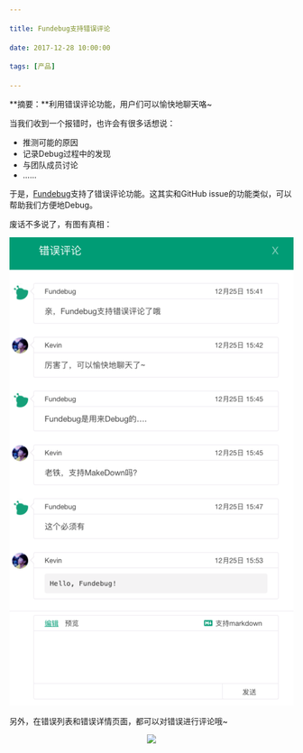 ```yaml
---

title: Fundebug支持错误评论

date: 2017-12-28 10:00:00

tags: [产品]

---
```


**摘要：**利用错误评论功能，用户们可以愉快地聊天咯~

<!-- more -->

当我们收到一个报错时，也许会有很多话想说：

- 推测可能的原因
- 记录Debug过程中的发现
- 与团队成员讨论
- ......

于是，[Fundebug](https://fundebug.com)支持了错误评论功能。这其实和GitHub issue的功能类似，可以帮助我们方便地Debug。

废话不多说了，有图有真相：

<div style="text-align: center;">
<img style="width580%;" src="fundebug-support-error-comment/01.png" />
</div>

另外，在错误列表和错误详情页面，都可以对错误进行评论哦~


<div style="text-align: center;">
<img style="width:30%;" src="https://blog.fundebug.com/images/qq_bug.JPG" />
</div>